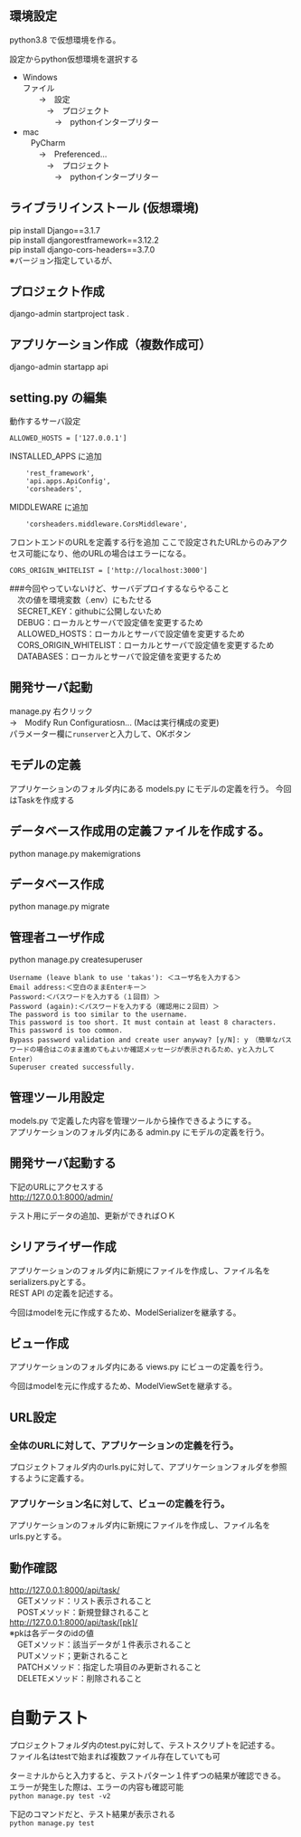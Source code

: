 
## 環境設定
python3.8 で仮想環境を作る。

設定からpython仮想環境を選択する  
- Windows  
  ファイル  
　　→　設定  
　　　→　プロジェクト  
　　　　→　pythonインタープリター    
- mac  
　PyCharm  
　　→　Preferenced...  
　　　→　プロジェクト  
　　　　→　pythonインタープリター  

## ライブラリインストール (仮想環境)
pip install Django==3.1.7   
pip install djangorestframework==3.12.2   
pip install django-cors-headers==3.7.0  
※バージョン指定しているが、

## プロジェクト作成
django-admin startproject task .

## アプリケーション作成（複数作成可）
django-admin startapp api


## setting.py の編集
動作するサーバ設定
```
ALLOWED_HOSTS = ['127.0.0.1']
```

INSTALLED_APPS に追加  
```
    'rest_framework',  
    'api.apps.ApiConfig',  
    'corsheaders',
```
MIDDLEWARE に追加
```
    'corsheaders.middleware.CorsMiddleware',  
```
フロントエンドのURLを定義する行を追加
ここで設定されたURLからのみアクセス可能になり、他のURLの場合はエラーになる。
```
CORS_ORIGIN_WHITELIST = ['http://localhost:3000']
```

###今回やっていないけど、サーバデプロイするならやること  
　次の値を環境変数（.env）にもたせる  
　SECRET_KEY：githubに公開しないため  
　DEBUG：ローカルとサーバで設定値を変更するため  
　ALLOWED_HOSTS：ローカルとサーバで設定値を変更するため
　CORS_ORIGIN_WHITELIST：ローカルとサーバで設定値を変更するため
　DATABASES：ローカルとサーバで設定値を変更するため  



## 開発サーバ起動
manage.py 右クリック  
    →　Modify Run Configuratiosn... (Macは実行構成の変更)  
        パラメーター欄に`runserver`と入力して、OKボタン
        
## モデルの定義

アプリケーションのフォルダ内にある models.py にモデルの定義を行う。
今回はTaskを作成する

## データベース作成用の定義ファイルを作成する。
python manage.py makemigrations

## データベース作成
python manage.py migrate

## 管理者ユーザ作成
python manage.py createsuperuser

```
Username (leave blank to use 'takas'): ＜ユーザ名を入力する＞
Email address:＜空白のままEnterキー＞
Password:＜パスワードを入力する（１回目）＞
Password (again):＜パスワードを入力する（確認用に２回目）＞
The password is too similar to the username.
This password is too short. It must contain at least 8 characters.
This password is too common.
Bypass password validation and create user anyway? [y/N]: y　（簡単なパスワードの場合はこのまま進めてもよいか確認メッセージが表示されるため、yと入力してEnter）
Superuser created successfully.
```

## 管理ツール用設定

models.py で定義した内容を管理ツールから操作できるようにする。  
アプリケーションのフォルダ内にある admin.py にモデルの定義を行う。

## 開発サーバ起動する

下記のURLにアクセスする  
http://127.0.0.1:8000/admin/

テスト用にデータの追加、更新ができればＯＫ

## シリアライザー作成

アプリケーションのフォルダ内に新規にファイルを作成し、ファイル名をserializers.pyとする。  
REST API の定義を記述する。

今回はmodelを元に作成するため、ModelSerializerを継承する。

## ビュー作成

アプリケーションのフォルダ内にある views.py にビューの定義を行う。

今回はmodelを元に作成するため、ModelViewSetを継承する。

## URL設定

### 全体のURLに対して、アプリケーションの定義を行う。

プロジェクトフォルダ内のurls.pyに対して、アプリケーションフォルダを参照するように定義する。

### アプリケーション名に対して、ビューの定義を行う。

アプリケーションのフォルダ内に新規にファイルを作成し、ファイル名をurls.pyとする。

## 動作確認
http://127.0.0.1:8000/api/task/  
　GETメソッド：リスト表示されること  
　POSTメソッド：新規登録されること  
http://127.0.0.1:8000/api/task/[pk]/  
  ※pkは各データのidの値  
　GETメソッド：該当データが１件表示されること  
　PUTメソッド；更新されること  
　PATCHメソッド：指定した項目のみ更新されること  
　DELETEメソッド：削除されること  

# 自動テスト

プロジェクトフォルダ内のtest.pyに対して、テストスクリプトを記述する。  
ファイル名はtestで始まれば複数ファイル存在していても可  

ターミナルからと入力すると、テストパターン１件ずつの結果が確認できる。  
エラーが発生した際は、エラーの内容も確認可能  
`python manage.py test -v2`

下記のコマンドだと、テスト結果が表示される  
`python manage.py test`